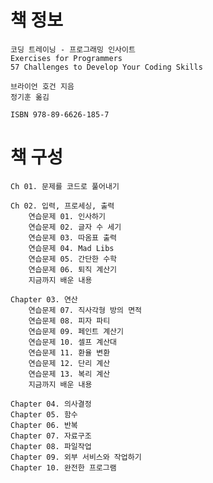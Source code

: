 # 책 정보
	코딩 트레이닝 - 프로그래밍 인사이트
	Exercises for Programmers
	57 Challenges to Develop Your Coding Skills

	브라이언 호건 지음
	정기훈 옮김

	ISBN 978-89-6626-185-7

# 책 구성
	Ch 01. 문제를 코드로 풀어내기

	Ch 02. 입력, 프로세싱, 출력
		연습문제 01. 인사하기
		연습문제 02. 글자 수 세기
		연습문제 03. 따옴표 출력
		연습문제 04. Mad Libs
		연습문제 05. 간단한 수학
		연습문제 06. 퇴직 계산기
		지금까지 배운 내용

	Chapter 03. 연산
		연습문제 07. 직사각형 방의 면적
		연습문제 08. 피자 파티
		연습문제 09. 페인트 계산기
		연습문제 10. 셀프 계산대
		연습문제 11. 환율 변환
		연습문제 12. 단리 계산
		연습문제 13. 복리 계산
		지금까지 배운 내용

	Chapter 04. 의사결정
	Chapter 05. 함수
	Chapter 06. 반복
	Chapter 07. 자료구조
	Chapter 08. 파일작업
	Chapter 09. 외부 서비스와 작업하기
	Chapter 10. 완전한 프로그램